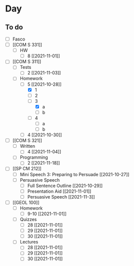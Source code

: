 

# Day 

## To do
- [ ] Fasco
- [ ] [[COM S 331]]
	- [ ] HW
		- [ ] 8 [[2021-11-01]]
- [ ] [[COM S 311]]
	- [ ] Tests
		- [ ] 2 [[2021-11-03]]
	- [ ] Homework
		- [ ] 5 [[2021-10-28]]
			- [x] 1
			- [ ] 2
			- [ ] 3
				- [x] a
				- [ ] b
			- [ ] 4
				- [ ] a
				- [ ] b
		- [ ] 4 [[2021-10-30]]
- [ ] [[COM S 321]]
	- [ ] Written
		- [ ] 4 [[2021-11-04]]
	- [ ] Programming
		- [ ] 2 [[2021-11-18]]
- [ ] [[SP CM 212]]
	- [ ] Mini Speech 3: Preparing to Persuade [[2021-10-27]]
	- [ ] Persuasive Speech
		- [ ] Full Sentence Outline  [[2021-10-29]]
		- [ ] Presentation Aid [[2021-11-01]]
		- [ ] Persuasive Speech [[2021-11-3]]
- [ ] [[GEOL 100]]
	- [ ] Homework
		- [ ] 9-10 [[2021-11-01]]
	- [ ] Quizzes
		- [ ] 28  [[2021-11-01]]
		- [ ] 29 [[2021-11-01]]
		- [ ] 30 [[2021-11-01]]
	- [ ] Lectures
		- [ ] 28 [[2021-11-01]]
		- [ ] 29 [[2021-11-01]]
		- [ ] 30 [[2021-11-01]]